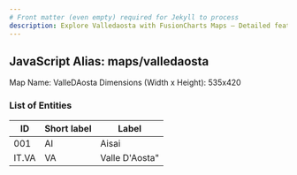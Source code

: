 ```yaml
---
# Front matter (even empty) required for Jekyll to process
description: Explore Valledaosta with FusionCharts Maps – Detailed features for seamless integration. Try now & enhance your data visualization today! 
---
```


## JavaScript Alias: maps/valledaosta

Map Name: ValleDAosta
Dimensions (Width x Height): 535x420





### List of Entities

ID | Short label | Label
---|---|---|
001|AI|Aisai
IT.VA|VA|Valle D'Aosta"